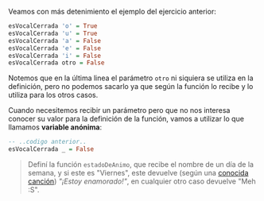 Veamos con más detenimiento el ejemplo del ejercicio anterior:

```haskell
esVocalCerrada 'o' = True
esVocalCerrada 'u' = True
esVocalCerrada 'a' = False
esVocalCerrada 'e' = False
esVocalCerrada 'i' = False
esVocalCerrada otro = False
```

Notemos que en la última linea el parámetro `otro` ni siquiera se utiliza en la definición, pero no podemos sacarlo ya que según la función lo recibe y lo utiliza para los otros casos.

Cuando necesitemos recibir un parámetro pero que no nos interesa conocer su valor para la definición de la función, vamos a utilizar lo que llamamos **variable anónima**:

```haskell
-- ..codigo anterior..
esVocalCerrada _ = False
```
> Definí la función `estadoDeAnimo`, que recibe el nombre de un día de la semana, y si este es "Viernes", este devuelve (según una [conocida canción](https://es.wikipedia.org/wiki/Friday_I%27m_in_Love)) _"¡Estoy enamorado!"_, en cualquier otro caso devuelve "Meh :S".
